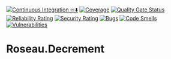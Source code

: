 ﻿[![Continuous Integration ♾️⬇️](https://github.com/Jflaurendeau/Roseau.Decrement/actions/workflows/continuous-integration.yaml/badge.svg)](https://github.com/Jflaurendeau/Roseau.Decrement/actions/workflows/continuous-integration.yaml)
[![Coverage](https://sonarcloud.io/api/project_badges/measure?project=Jflaurendeau_Roseau.Decrement&metric=coverage)](https://sonarcloud.io/summary/new_code?id=Jflaurendeau_Roseau.Decrement)
[![Quality Gate Status](https://sonarcloud.io/api/project_badges/measure?project=Jflaurendeau_Roseau.Decrement&metric=alert_status)](https://sonarcloud.io/summary/new_code?id=Jflaurendeau_Roseau.Decrement)
[![Reliability Rating](https://sonarcloud.io/api/project_badges/measure?project=Jflaurendeau_Roseau.Decrement&metric=reliability_rating)](https://sonarcloud.io/summary/new_code?id=Jflaurendeau_Roseau.Decrement)
[![Security Rating](https://sonarcloud.io/api/project_badges/measure?project=Jflaurendeau_Roseau.Decrement&metric=security_rating)](https://sonarcloud.io/summary/new_code?id=Jflaurendeau_Roseau.Decrement)
[![Bugs](https://sonarcloud.io/api/project_badges/measure?project=Jflaurendeau_Roseau.Decrement&metric=bugs)](https://sonarcloud.io/summary/new_code?id=Jflaurendeau_Roseau.Decrement)
[![Code Smells](https://sonarcloud.io/api/project_badges/measure?project=Jflaurendeau_Roseau.Decrement&metric=code_smells)](https://sonarcloud.io/summary/new_code?id=Jflaurendeau_Roseau.Decrement)
[![Vulnerabilities](https://sonarcloud.io/api/project_badges/measure?project=Jflaurendeau_Roseau.Decrement&metric=vulnerabilities)](https://sonarcloud.io/summary/new_code?id=Jflaurendeau_Roseau.Decrement)
# Roseau.Decrement